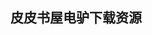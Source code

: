 ## 皮皮书屋电驴下载资源 

[Just Enough Software Architecture_ A Risk-Driven Approach.pdf]: (ed2k://|file|Just%20Enough%20Software%20Architecture_%20A%20Risk-Driven%20Approach.pdf|3562921|8705eb7063aeb88e0866a7d701d47dff|h=qprgohh6j3uzge7edxls7cty7wa7drtr|/)

[Microsoft XNA Framework Edition Programming Windows Phone 7.pdf]: (ed2k://|file|Microsoft%20XNA%20Framework%20Edition%20Programming%20Windows%20Phone%207.pdf|6349886|9c0005ad6c42ff2e4ff31d38eeca28eb|h=vu53iiz3eq3mc77ncaafvu6psbf32ekk|/)

[ICEfaces 1.8_ Next Generation Enterprise Web Development.pdf]: (ed2k://|file|ICEfaces%201.8_%20Next%20Generation%20Enterprise%20Web%20Development.pdf|7190811|4124f1cc9196690bbf9bc508c0d75d15|h=bmxdhx75fxktudlleik5oaghk6ht5qut|/)

[The Debian System_ Concepts and Techniques.pdf]: (ed2k://|file|The%20Debian%20System_%20Concepts%20and%20Techniques.pdf|5459301|b5a179e2911c82d271cfa9156e212d43|h=vdgqmxauzlvfrtnzvfpa6otrmowuxxt3|/)

[iPhone Fully Loaded, Third Edition.pdf]: (ed2k://|file|iPhone%20Fully%20Loaded%2C%20Third%20Edition.pdf|19662181|fd7c734d7d783361c44f693615aa9f2e|h=pvbfafszhjkhmkdlq5p4lnkc4rhwxihz|/)

[用 TCP_IP 进行网际互联, 第3卷.pdf]: (ed2k://|file|%E7%94%A8%20TCP_IP%20%E8%BF%9B%E8%A1%8C%E7%BD%91%E9%99%85%E4%BA%92%E8%81%94%2C%20%E7%AC%AC3%E5%8D%B7.pdf|12026512|f2947068d2e3d6785253cbe0e376ea65|h=xieaavp4wv7bnwbr7xtuxlt6qgpkr2wj|/)

[Making Software_ What Really Works, and Why We Believe It.pdf]: (ed2k://|file|Making%20Software_%20What%20Really%20Works%2C%20and%20Why%20We%20Believe%20It.pdf|17113499|77e627d83f5eb4e2563292e87e1fffaa|h=sxwrs5i4vdczx5oeiq46qvwgpajf62fk|/)

[CSS3_ The Missing Manual, Third Edition.pdf]: (ed2k://|file|CSS3_%20The%20Missing%20Manual%2C%20Third%20Edition.pdf|27745602|507443beb67dca94854d34572ae1f6dc|h=nlv5ewhrltcshbsqhebyjdzynqum6mr6|/)

[C++ Primer 中文 Word版.zip]: (ed2k://|file|C%2B%2B%20Primer%20%E4%B8%AD%E6%96%87%20Word%E7%89%88.zip|330451|6f93c31f33450fce4fdb6385bc8feaa6|h=unqdpgpakxefewuu7htx34klivvyra6i|/)

[Struts2 技术内幕.pdf]: (ed2k://|file|Struts2%20%E6%8A%80%E6%9C%AF%E5%86%85%E5%B9%95.pdf|35464869|4f83d954352b75cbb85ddc27f2157ac1|h=qjppnb65nsimyyghtiwhj5i6trv7cmzh|/)

[Oracle SQL Recipes_ A Problem-Solution Approach.pdf]: (ed2k://|file|Oracle%20SQL%20Recipes_%20A%20Problem-Solution%20Approach.pdf|4843979|4720db7f17bad35cc7bc10212bf2cb03|h=lo4nk37hn765xtsqmxwh4qbi335bkjvn|/)

[Dart_ Up and Running.pdf]: (ed2k://|file|Dart_%20Up%20and%20Running.pdf|2561859|47111d6b427fc638f41c8b968261532e|h=tdrvnbwnk7miirijhaxazg2zgplrh6kg|/)

[End-to-End QoS Network Design.chm]: (ed2k://|file|End-to-End%20QoS%20Network%20Design.chm|14253141|b6fc7d2b08b52000422830958ec59bc5|h=gh7jtj36boqh2hda2oqf3rdbz4qnsx2g|/)

[Head First JavaScript.pdf]: (ed2k://|file|Head%20First%20JavaScript.pdf|21007638|20ab0f28134cae33922a9b0e87e59c23|h=wsxm67jysh6ke2js7nrvnrp7tyqpjlak|/)

[Application Development for IBM WebSphere Process Server 7 and Enterprise Service Bus 7.pdf]: (ed2k://|file|Application%20Development%20for%20IBM%20WebSphere%20Process%20Server%207%20and%20Enterprise%20Service%20Bus%207.pdf|18156960|8545c3bbbab953ddb2e88de93ddb9c89|h=wdjofqv32l4xn4ne4skweokqqewyig63|/)

[Microsoft Visual C# 2013 Step by Step.pdf]: (ed2k://|file|Microsoft%20Visual%20C%23%202013%20Step%20by%20Step.pdf|17045983|ac74eaf6646ffe38137f624473aa37e7|h=mb2l423dno5ouijogx35iit4i2frbdhd|/)

[Making Things See (全本).pdf]: (ed2k://|file|Making%20Things%20See%20%28%E5%85%A8%E6%9C%AC%29.pdf|21146108|e52941c538e91fb3bed74d29a6e641f2|h=3mfv2dhxa3df7rg3o75xyjlkdrsf2cc3|/)

[Intelligent Systems for Automated Learning and Adaptation_ Emerging Trends and Applications.pdf]: (ed2k://|file|Intelligent%20Systems%20for%20Automated%20Learning%20and%20Adaptation_%20Emerging%20Trends%20and%20Applications.pdf|7710577|2b89e595829417692638d4ed0c9ba63e|h=ma7dfaph4k7wy4zq5klmuocnd57g77uh|/)

[Java EE 7 Recipes.pdf]: (ed2k://|file|Java%20EE%207%20Recipes.pdf|12552511|30bfa4a598c015543c928b43509d5348|h=oekzczv2iwnepnmyh3xnv5zj3cpx6deq|/)

[Eloquent Ruby.pdf]: (ed2k://|file|Eloquent%20Ruby.pdf|4761156|16692ba519a68682ea2255d9fc7813f4|h=r3dv2haxoefxewjirj7qe5vjzixmuwva|/)

[The Clean Coder_ A Code of Conduct for Professional Programmers.pdf]: (ed2k://|file|The%20Clean%20Coder_%20A%20Code%20of%20Conduct%20for%20Professional%20Programmers.pdf|6349234|3fd94f795c8199d7967303e9f67c2ea5|h=poiwu437oxrt5nwohxovokdoefw474kq|/)

[ASP.NET 1.1 Solutions Toolkit.pdf]: (ed2k://|file|ASP.NET%201.1%20Solutions%20Toolkit.pdf|4465096|659fea226c4e1578a1af14bb9f0fb64e|h=pcogsnlscipdj6tdqyunjrmsf2sdy2mj|/)

[PHP in Action_ Objects, Design, Agility.pdf]: (ed2k://|file|PHP%20in%20Action_%20Objects%2C%20Design%2C%20Agility.pdf|9474362|6caed6ea3795ebde36498e71ee7a1f84|h=di6hw3niqbsuujgqvo5j7atjqxfuoey7|/)

[Seven Languages in Seven Weeks.pdf]: (ed2k://|file|Seven%20Languages%20in%20Seven%20Weeks.pdf|5147006|c6c804325982e0b10c4a7af13a1a663b|h=63xmxesumuqnbaw6mwq2uxkacwevzyna|/)

[iOS 4 Programming Cookbook.pdf]: (ed2k://|file|iOS%204%20Programming%20Cookbook.pdf|8107468|afee4c808faf198196cc621bb12e6839|h=b75i7vwuc2dbxm5tiy3622dmx423dun3|/)

[C++ Annotations Version 4.4.0m.pdf]: (ed2k://|file|C%2B%2B%20Annotations%20Version%204.4.0m.pdf|1277289|237ee26cae3d83352b6531ce7ef88956|h=punrgnw6wjfstyv2j6jqcprgumi5o674|/)

[Innovation Happens Elsewhere_ Open Source as Business Strategy.pdf]: (ed2k://|file|Innovation%20Happens%20Elsewhere_%20Open%20Source%20as%20Business%20Strategy.pdf|22029620|eb92aa6bbba811af857e0ecd154cca21|h=g2gf247b4slkenzywaxbn2edfzbwfo7l|/)

[sed & awk Pocket Reference, 2nd Edition.chm]: (ed2k://|file|sed%20%26%20awk%20Pocket%20Reference%2C%202nd%20Edition.chm|93587|b0b45de2e47b421a76168170e16c2db5|h=azfz7homosms2aqukvhf2tjbuoslmeib|/)

[Spoken Language Processing.pdf]: (ed2k://|file|Spoken%20Language%20Processing.pdf|11345001|91ff60d03e2b8d2a9f95b7bbb5e5fca2|h=xbubelkxcxq6uoza5pohaoifq4thcaib|/)

[The Art of Computer Programming, Volume 3 Sorting and Searching.pdf]: (ed2k://|file|The%20Art%20of%20Computer%20Programming%2C%20Volume%203%20Sorting%20and%20Searching.pdf|5852412|5b04dea8712e566d68e631be75cef7f5|h=njp2nxi5tpjv7iry6lacyaqg7b2doltc|/)

[Building Research Tools with Google For Dummies.pdf]: (ed2k://|file|Building%20Research%20Tools%20with%20Google%20For%20Dummies.pdf|11432923|5862ff5b72b91c61ab0165f85d341ea3|h=mzbknthiefeavmohgyoaxtxcqaqggsgh|/)

[Embedded Systems and Software Validation.pdf]: (ed2k://|file|Embedded%20Systems%20and%20Software%20Validation.pdf|5556102|810c417dad3d81cf01a405ec1113ea31|h=bbmy5adoov5bolny3tmasi5mjde4nxxl|/)

[Operating System Design.pdf]: (ed2k://|file|Operating%20System%20Design.pdf|3128596|2f305a861722b0f85c07deb7156f70eb|h=vm3sbvcmnefs3xbks4iv4rrjitxoiw34|/)

[Programming Languages Principles and Practices (3rd Edition).pdf]: (ed2k://|file|Programming%20Languages%20Principles%20and%20Practices%20%283rd%20Edition%29.pdf|3135132|05f73afef7c396d7cb3730cfbfa7df4d|h=x7ojt3uw5awkkxmnmilykur3dlywyd6w|/)

[基于MVC的JavaScript Web富应用开发.pdf]: (ed2k://|file|%E5%9F%BA%E4%BA%8EMVC%E7%9A%84JavaScript%20Web%E5%AF%8C%E5%BA%94%E7%94%A8%E5%BC%80%E5%8F%91.pdf|1093447|c53f2ec1b9c7b6668d0b89ddaf1dd907|h=7d6glfdawqjlzbm5zf3l3bs5ncm7nhit|/)

[JavaScript Patterns.pdf]: (ed2k://|file|JavaScript%20Patterns.pdf|3736678|dfe8af95f305ed82338fc9caf65056f5|h=oh2vyjzn7vfoqxzjb5nah3m2p6crgr3r|/)

[PHPUnit Pocket Guide.pdf]: (ed2k://|file|PHPUnit%20Pocket%20Guide.pdf|879523|a47148a3332e80f99e3675128480cc99|h=dyrtwijulrr4za3bvl7odlud3nhtcvqx|/)

[An Introduction to 3D Computer Vision Techniques and Algorithms.pdf]: (ed2k://|file|An%20Introduction%20to%203D%20Computer%20Vision%20Techniques%20and%20Algorithms.pdf|10503986|9f8dea99d9d3325493fd587cf3be551c|h=efaoh2l6ayol3x7rsjhqlm5onvvd23u2|/)

[Sams Teach Yourself Windows Phone 7 Game Programming in 24 Hours.pdf]: (ed2k://|file|Sams%20Teach%20Yourself%20Windows%20Phone%207%20Game%20Programming%20in%2024%20Hours.pdf|9233770|1cb3b65d50306c3bf8c377e9ab831fc3|h=tpd2eufou6b7znnuqv5pnbc7wurlzv6f|/)

[Windows Phone 8 Development Internals.pdf]: (ed2k://|file|Windows%20Phone%208%20Development%20Internals.pdf|11415446|2cab401fe375280a9149474f1557ba10|h=kwajltvh5frlwywzlcbbqiwzai4dapkc|/)

[Sams Teach Yourself Windows Phone 7 Application Development in 24 Hours.pdf]: (ed2k://|file|Sams%20Teach%20Yourself%20Windows%20Phone%207%20Application%20Development%20in%2024%20Hours.pdf|11256153|57d6fded89e3357905cf4e0584baa87c|h=t6wml76uqgo5n4yxv27ucmqyj7qoxaww|/)

[Haskell.pdf]: (ed2k://|file|Haskell.pdf|14621752|4261aeb273b611e50006be6171c3d4cc|h=ctlfguixcixpoa67mfnueepnvvyqlk74|/)

[Deploying Microsoft® Forefront® Threat Management Gateway 2010.pdf]: (ed2k://|file|Deploying%20Microsoft%C2%AE%20Forefront%C2%AE%20Threat%20Management%20Gateway%202010.pdf|2664500|d26d3fe56588d3fb0a24382d6c524b53|h=bwm4n4kvmgk5d6hsh4lezqz4jmrosf64|/)

[Data Fusion_ Concepts and Ideas.pdf]: (ed2k://|file|Data%20Fusion_%20Concepts%20and%20Ideas.pdf|3139947|7344574ba06e6f15b4e10729e6b9f07a|h=n4hmmkooqi7nxw4bar5qg22xvru73uze|/)

[Support Vector Machines for Pattern Classification.pdf]: (ed2k://|file|Support%20Vector%20Machines%20for%20Pattern%20Classification.pdf|8192233|70bd30952bdc3635788085a5773f6003|h=qss3rxq2orckpk7pxknlyaf2noytvy2z|/)

[Protect Your Windows Network From Perimeter to Data.chm]: (ed2k://|file|Protect%20Your%20Windows%20Network%20From%20Perimeter%20to%20Data.chm|7487113|afe1495af87e6f14021f366e63075a54|h=lqzptvi47lop6jy7mz2pv4bvpw4m443l|/)

[Windows Phone 7 Development Internals.pdf]: (ed2k://|file|Windows%20Phone%207%20Development%20Internals.pdf|20134884|6eb6bc10b3ac955f3f93378d23a101b0|h=46q3xfx5jkresv2zel7zsoqjup6t55f7|/)

[《C和指针 第二版》.pdf]: (ed2k://|file|%E3%80%8AC%E5%92%8C%E6%8C%87%E9%92%88%20%E7%AC%AC%E4%BA%8C%E7%89%88%E3%80%8B.pdf|29910377|565207ce642e35a7b06da9f7940d47bc|h=lbo32hnncy73z72mkbn3tg6px72gxchb|/)

[数学天书中的证明(第三版).pdf]: (ed2k://|file|%E6%95%B0%E5%AD%A6%E5%A4%A9%E4%B9%A6%E4%B8%AD%E7%9A%84%E8%AF%81%E6%98%8E%28%E7%AC%AC%E4%B8%89%E7%89%88%29.pdf|20080057|4ae162534a1c469350ed3eea6d80d034|h=53srid3xl6mayj6ir5vrn6ztrltdo57r|/)

[C++ and Beyond 2010.pdf]: (ed2k://|file|C%2B%2B%20and%20Beyond%202010.pdf|18330199|04122c382401768bcdfdd7d1e322bfc3|h=2rhtywuvrtp6yq2d2tnafteam7rmqrge|/)

[Pro Windows Phone 7 Development.pdf]: (ed2k://|file|Pro%20Windows%20Phone%207%20Development.pdf|26775916|b9eedba1fa049d24c3371ce161e63ba4|h=g3siog54cykoqbzc3zmq4qk7df7jjx6t|/)

[WCDMA for UMTS_ Radio Access for Third Generation Mobile Communications, 3rd Ed..pdf]: (ed2k://|file|WCDMA%20for%20UMTS_%20Radio%20Access%20for%20Third%20Generation%20Mobile%20Communications%2C%203rd%20Ed..pdf|9719065|4abcee0ce39651cad4007cd3a8b4e392|h=6ivmtyttm4iwypbko3vi5z5zr2y6qn34|/)

[Python Pocket Reference, 4th Edition.pdf]: (ed2k://|file|Python%20Pocket%20Reference%2C%204th%20Edition.pdf|1523050|19e2ae9f30796cfe2bdccf70113a0d3b|h=5xj4asznnzxdhz4qeotl6vsigwwwccpf|/)

[Real-World Functional Programming.pdf]: (ed2k://|file|Real-World%20Functional%20Programming.pdf|16174613|566143e82dbe8a8bcfdb83b7363f76fc|h=fnz3nqhonzosornovwyeeayehzk6o3ag|/)

[Beginning Java™ SE 6 Platform_ From Novice to Professional.pdf]: (ed2k://|file|Beginning%20Java%E2%84%A2%20SE%206%20Platform_%20From%20Novice%20to%20Professional.pdf|3078725|a73a49742ca028be25ab2ba14d0ec344|h=a6jnmj4qj4xicye3ko4nsiwl3lzoi76z|/)

[Java设计模式(第2版).pdf]: (ed2k://|file|Java%E8%AE%BE%E8%AE%A1%E6%A8%A1%E5%BC%8F%28%E7%AC%AC2%E7%89%88%29.pdf|29265372|6981c6183f42731103c399a0b1fbe7d0|h=czqapsy42gctglm7ukvtzpspdxba72tx|/)

[全景探秘游戏设计艺术（分卷一）.pdf]: (ed2k://|file|%E5%85%A8%E6%99%AF%E6%8E%A2%E7%A7%98%E6%B8%B8%E6%88%8F%E8%AE%BE%E8%AE%A1%E8%89%BA%E6%9C%AF%EF%BC%88%E5%88%86%E5%8D%B7%E4%B8%80%EF%BC%89.pdf|45793334|40f813861ca4de0f84b3a2066b547ff5|h=prrxw3wxzwdixine53hl5xj6natevwj4|/)

[CCNA Portable Command Guide – 2nd Ed.pdf]: (ed2k://|file|CCNA%20Portable%20Command%20Guide%20%E2%80%93%202nd%20Ed.pdf|5074173|71f0ab057ad36114e595e25cd3ced913|h=j2a3lzjdbwgts3m5ddt3l6n66bxyxt72|/)

[网络安全评估(第2版)(ZIP卷1).pdf]: (ed2k://|file|%E7%BD%91%E7%BB%9C%E5%AE%89%E5%85%A8%E8%AF%84%E4%BC%B0%28%E7%AC%AC2%E7%89%88%29%28ZIP%E5%8D%B71%29.pdf|45088768|7a7e5400d65b2cbe718a521f6f72a395|h=kdun7ilzwwmyojydttgvazrcpa6o6eb7|/)

[Professional WordPress Plugin Development.pdf]: (ed2k://|file|Professional%20WordPress%20Plugin%20Development.pdf|24487618|58ece31706aef1140aeb82ff0a8a94fe|h=ojti63vuc35cgdolv7uvtflteffho44e|/)

[Numerical Computations with GPUs.pdf]: (ed2k://|file|Numerical%20Computations%20with%20GPUs.pdf|9380499|1fd7117e26e472ecc2ab9e6413a755b0|h=g3tmucr6znbzyqhidzf67zsuzmely3ew|/)

[Pro iOS 5 Augmented Reality.pdf]: (ed2k://|file|Pro%20iOS%205%20Augmented%20Reality.pdf|39254154|cb4f859c2e9fed2373c2cd55c4b3d10b|h=2tsbgkopqfng3jusfgdb5qujog66ybrd|/)

[Pragmatic Version Control Using CVS.pdf]: (ed2k://|file|Pragmatic%20Version%20Control%20Using%20CVS.pdf|1351469|b77b44114dc8d3d1a00f7c5282e42533|h=cwqly35tvmo7atuvxseodaqtuhywshzf|/)

[Mining Text Data.pdf]: (ed2k://|file|Mining%20Text%20Data.pdf|4666884|82e4e70a8950a3c238c437bd837686a7|h=p6vdglua3apnbbuj7wj4syx3nf4re43k|/)

[数学手册.chm]: (ed2k://|file|%E6%95%B0%E5%AD%A6%E6%89%8B%E5%86%8C.chm|12471307|f123fbda73ba0dbe71099d3c502e58a4|h=rp2hxfktfuwlkxraw3axry6dhdbnaxxz|/)

[精彩绝伦的CSS.pdf]: (ed2k://|file|%E7%B2%BE%E5%BD%A9%E7%BB%9D%E4%BC%A6%E7%9A%84CSS.pdf|27014060|f20b4012fdd85114de9ad446a4fe94ac|h=febyx4nop7bcbjtofanoh7od3cbbhcnm|/)

[Network Warrior, 2nd Edition.pdf]: (ed2k://|file|Network%20Warrior%2C%202nd%20Edition.pdf|30320792|76a4aa7a5d6cf56d18048cbd5433b6bb|h=jlihn4gtpslh6epa32wugpdk2g5j7ydw|/)

[Exam 98-366_ MTA Networking Fundamentals.pdf]: (ed2k://|file|Exam%2098-366_%20MTA%20Networking%20Fundamentals.pdf|8437417|7afd2b59ef5c79db2e61e0a2fb3b4564|h=eivpjxw2vyrie3ozhvpjpwbkihr5bxa6|/)

[Building Integrated Business Intelligence Solutions with SQL Server 2008 R2 & Office 2010.pdf]: (ed2k://|file|Building%20Integrated%20Business%20Intelligence%20Solutions%20with%20SQL%20Server%202008%20R2%20%26%20Office%202010.pdf|20256421|3f7911e9b604de4941d56758eaaa45dc|h=mznxeqp53sv5k4bw6n46hly3yyjocxdu|/)

[Data and Computer Communications_ Networking and Internetworking.pdf]: (ed2k://|file|Data%20and%20Computer%20Communications_%20Networking%20and%20Internetworking.pdf|14916107|7a60f4c0fdcf4190832117231297cc97|h=po34nmtm4et7orkvd3a2qjzpbfzvmqby|/)

[Data and Computer Communications (8th Edition).pdf]: (ed2k://|file|Data%20and%20Computer%20Communications%20%288th%20Edition%29.pdf|5326037|825e5f465e30005919c42b725c8ae9d6|h=f4w5r4mdenmhsjbxznofbxnsa7yno6t6|/)

[Cabling_ the Complete Guide to Copper and Fiber-Optic Networking, Fourth Edition.pdf]: (ed2k://|file|Cabling_%20the%20Complete%20Guide%20to%20Copper%20and%20Fiber-Optic%20Networking%2C%20Fourth%20Edition.pdf|20966736|25bdc7fb394d5ee43bbb25d6f19e314d|h=i7bphv2ln3zsbpie3voj5pquqjtdwovh|/)

[Differential Evolution_ A Practical Approach to Global Optimization.pdf]: (ed2k://|file|Differential%20Evolution_%20A%20Practical%20Approach%20to%20Global%20Optimization.pdf|10533015|76733eb71cb854208b3a5e18dfc36d17|h=5hppsxsoqh75get73yaqnin6ftfamk4e|/)

[JavaScript设计模式.pdf]: (ed2k://|file|JavaScript%E8%AE%BE%E8%AE%A1%E6%A8%A1%E5%BC%8F.pdf|47818869|93b2ce197db2399f6e04919ee2017293|h=yiowm4keln3o6esg6s3tvbrlb3r5ghmy|/)

[悟透JavaScript.pdf]: (ed2k://|file|%E6%82%9F%E9%80%8FJavaScript.pdf|29758222|96c686075ae17cf3a576ec6fb6d3e7b2|h=5eo6w4b66vps5umm7em5plnbfhyjyh7h|/)

[Computer Networking_ A Top-Down Approach (6th Edition).pdf]: (ed2k://|file|Computer%20Networking_%20A%20Top-Down%20Approach%20%286th%20Edition%29.pdf|8707017|101aaa6d52c613b8b87c88122eca59e5|h=hvwrxd6izqsg4ifjyxtbvmeyliapdpyy|/)

[Learn Python the Hard Way.pdf]: (ed2k://|file|Learn%20Python%20the%20Hard%20Way.pdf|612789|bd2727d5a5c24e961debdc51f8330ea9|h=fucmvivk2tpf2r3sld2sxqgwjqpze4jn|/)

[Objective-C Phrasebook (2nd Edition).pdf]: (ed2k://|file|Objective-C%20Phrasebook%20%282nd%20Edition%29.pdf|1839134|6bad5a5eeb72f7e2f1f06f8975b9c451|h=4oeigkza5j6ikkzuox3iqcll2bkveanr|/)

[Objective-C Programming_ The Big Nerd Ranch Guide.pdf]: (ed2k://|file|Objective-C%20Programming_%20The%20Big%20Nerd%20Ranch%20Guide.pdf|5068632|bd1717b92bd29f2bb7831cfadf9a5686|h=hiqx7syruvrr7mfecesbssr2khuzxvyj|/)

[Learning iOS Programming, 2nd Edition.pdf]: (ed2k://|file|Learning%20iOS%20Programming%2C%202nd%20Edition.pdf|34800745|6842700537b3336665904605ec59921d|h=7kay7yhudy32kyz4vrtqtymtisihpfz2|/)

